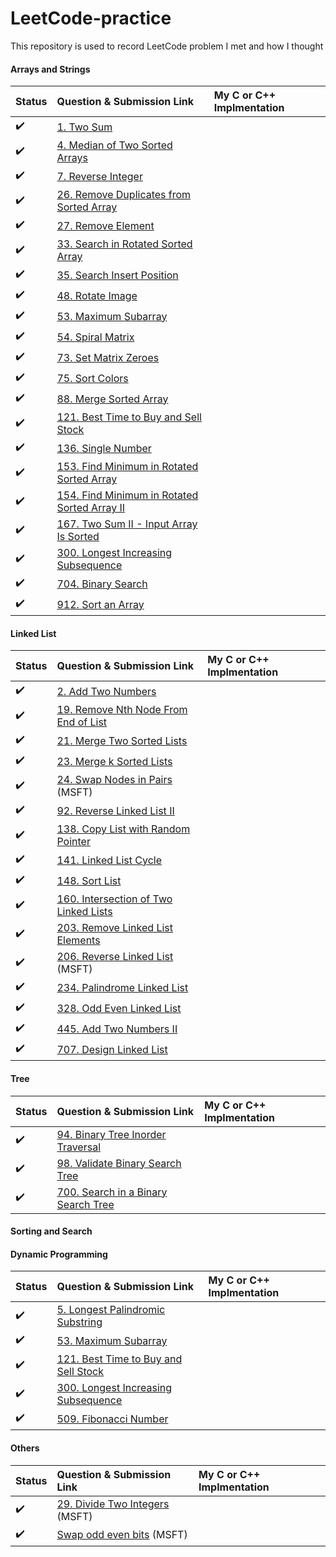 # LeetCode-practice
This repository is used to record LeetCode problem I met and how I thought

#### Arrays and Strings
|Status             |Question & Submission Link            | My C or C++ Implmentation               |
|:------------------|:-------------------------------------|:----------------------------------------|
|:heavy_check_mark: | [1. Two Sum](https://leetcode.com/problems/two-sum/) | |
|:heavy_check_mark: | [4. Median of Two Sorted Arrays](https://leetcode.com/problems/median-of-two-sorted-arrays/) | |
|:heavy_check_mark: | [7. Reverse Integer](https://leetcode.com/problems/reverse-integer/)
|:heavy_check_mark: | [26. Remove Duplicates from Sorted Array](https://leetcode.com/problems/remove-duplicates-from-sorted-array/) | |
|:heavy_check_mark: | [27. Remove Element](https://leetcode.com/problems/remove-element/) | |
|:heavy_check_mark: | [33. Search in Rotated Sorted Array](https://leetcode.com/problems/search-in-rotated-sorted-array/) | |
|:heavy_check_mark: | [35. Search Insert Position](https://leetcode.com/problems/search-insert-position/) | |
|:heavy_check_mark: | [48. Rotate Image](https://leetcode.com/problemset/all/?topicSlugs=array&page=1&status=AC) | |
|:heavy_check_mark: | [53. Maximum Subarray](https://leetcode.com/problems/maximum-subarray/) | |
|:heavy_check_mark: | [54. Spiral Matrix](https://leetcode.com/problems/spiral-matrix) | |
|:heavy_check_mark: | [73. Set Matrix Zeroes](https://leetcode.com/problems/set-matrix-zeroes) | |
|:heavy_check_mark: | [75. Sort Colors](https://leetcode.com/problems/sort-colors) | |
|:heavy_check_mark: | [88. Merge Sorted Array](https://leetcode.com/problems/merge-sorted-array) | |
|:heavy_check_mark: | [121. Best Time to Buy and Sell Stock](https://leetcode.com/problems/best-time-to-buy-and-sell-stock) | |
|:heavy_check_mark: | [136. Single Number](https://leetcode.com/problems/single-number) | |
|:heavy_check_mark: | [153. Find Minimum in Rotated Sorted Array](https://leetcode.com/problems/find-minimum-in-rotated-sorted-array/) | |
|:heavy_check_mark: | [154. Find Minimum in Rotated Sorted Array II](https://leetcode.com/problems/find-minimum-in-rotated-sorted-array-ii/) | |
|:heavy_check_mark: | [167. Two Sum II - Input Array Is Sorted](https://leetcode.com/problems/two-sum-ii-input-array-is-sorted) | |
|:heavy_check_mark: | [300. Longest Increasing Subsequence](https://leetcode.com/problems/longest-increasing-subsequence) | |
|:heavy_check_mark: | [704. Binary Search](https://leetcode.com/problems/binary-search)
|:heavy_check_mark: | [912. Sort an Array](https://leetcode.com/problems/sort-an-array)


#### Linked List
|Status             |Question & Submission Link            | My C or C++ Implmentation               |
|:------------------|:-------------------------------------|:----------------------------------------|
|:heavy_check_mark: | [2. Add Two Numbers](https://leetcode.com/problems/add-two-numbers)
|:heavy_check_mark: | [19. Remove Nth Node From End of List](https://leetcode.com/problems/remove-nth-node-from-end-of-list)
|:heavy_check_mark: | [21. Merge Two Sorted Lists](https://leetcode.com/problems/merge-two-sorted-lists)
|:heavy_check_mark: | [23. Merge k Sorted Lists](https://leetcode.com/problems/merge-k-sorted-lists)
|:heavy_check_mark: |[24. Swap Nodes in Pairs](https://leetcode.com/problems/swap-nodes-in-pairs) (MSFT)
|:heavy_check_mark: |[92. Reverse Linked List II](https://leetcode.com/problems/reverse-linked-list-ii)
|:heavy_check_mark: |[138. Copy List with Random Pointer](https://leetcode.com/problems/copy-list-with-random-pointer)
|:heavy_check_mark: |[141. Linked List Cycle](https://leetcode.com/problems/linked-list-cycle)
|:heavy_check_mark: |[148. Sort List](https://leetcode.com/problems/sort-list)
|:heavy_check_mark: |[160. Intersection of Two Linked Lists](https://leetcode.com/problems/intersection-of-two-linked-lists)
|:heavy_check_mark: |[203. Remove Linked List Elements](https://leetcode.com/problems/remove-linked-list-elements)
|:heavy_check_mark: |[206. Reverse Linked List](https://leetcode.com/problems/reverse-linked-list) (MSFT)
|:heavy_check_mark: |[234. Palindrome Linked List](https://leetcode.com/problems/palindrome-linked-list)
|:heavy_check_mark: |[328. Odd Even Linked List](https://leetcode.com/problems/odd-even-linked-list)
|:heavy_check_mark: |[445. Add Two Numbers II](https://leetcode.com/problems/add-two-numbers-ii)
|:heavy_check_mark: |[707. Design Linked List](https://leetcode.com/problems/design-linked-list)


#### Tree
|Status             |Question & Submission Link            | My C or C++ Implmentation               |
|:------------------|:-------------------------------------|:----------------------------------------|
|:heavy_check_mark: |[94. Binary Tree Inorder Traversal](https://leetcode.com/problems/binary-tree-inorder-traversal)
|:heavy_check_mark: |[98. Validate Binary Search Tree](https://leetcode.com/problems/validate-binary-search-tree)
|:heavy_check_mark: |[700. Search in a Binary Search Tree](https://leetcode.com/problems/search-in-a-binary-search-tree)

#### Sorting and Search


#### Dynamic Programming
|Status             |Question & Submission Link            | My C or C++ Implmentation               |
|:------------------|:-------------------------------------|:----------------------------------------|
|:heavy_check_mark: |[5. Longest Palindromic Substring](https://leetcode.com/problems/longest-palindromic-substring)
|:heavy_check_mark: |[53. Maximum Subarray](https://leetcode.com/problems/maximum-subarray)
|:heavy_check_mark: |[121. Best Time to Buy and Sell Stock](https://leetcode.com/problems/best-time-to-buy-and-sell-stock)
|:heavy_check_mark: |[300. Longest Increasing Subsequence](https://leetcode.com/problems/longest-increasing-subsequence)
|:heavy_check_mark: |[509. Fibonacci Number](https://leetcode.com/problems/fibonacci-number)

#### Others
|Status             |Question & Submission Link            | My C or C++ Implmentation               |
|:------------------|:-------------------------------------|:----------------------------------------|
|:heavy_check_mark: |[29. Divide Two Integers](https://leetcode.com/problems/divide-two-integers) (MSFT)
|:heavy_check_mark: |[Swap odd even bits](https://practice.geeksforgeeks.org/problems/swap-all-odd-and-even-bits-1587115621/1) (MSFT)

